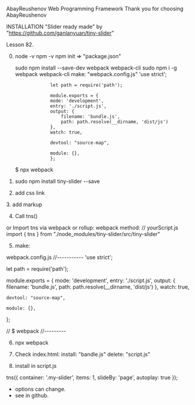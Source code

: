AbayReushenov Web Programming Framework
Thank you for choosing AbayReushenov

INSTALLATION "Slider ready made" by "https://github.com/ganlanyuan/tiny-slider"

Lesson 82. 
 
0. node -v
   npm -v
   npm init 
   => "package.json" 

   sudo npm install --save-dev webpack webpack-cli
   sudo npm i -g webpack webpack-cli
   make: "webpack.config.js"
                    'use strict';

                    let path = require('path');

                    module.exports = {
                    mode: 'development',
                    entry: './script.js',
                    output: {
                        filename: 'bundle.js',
                        path: path.resolve(__dirname, 'dist/js')
                    },
                    watch: true,

                    devtool: "source-map",

                    module: {},
                    };
    $ npx webpack


1. sudo npm install tiny-slider --save
2. add css link
<link rel="stylesheet" href="https://cdnjs.cloudflare.com/ajax/libs/tiny-slider/2.9.3/tiny-slider.css">
<!--[if (lt IE 9)]><script src="https://cdnjs.cloudflare.com/ajax/libs/tiny-slider/2.9.3/min/tiny-slider.helper.ie8.js"></script><![endif]-->
3. add markup
<div class="my-slider">
  <div></div>
  <div></div>
  <div></div>
</div>
<!-- or ul.my-slider > li -->

4. Call tns()
<script src="https://cdnjs.cloudflare.com/ajax/libs/tiny-slider/2.9.2/min/tiny-slider.js"></script>
<!-- NOTE: prior to v2.2.1 tiny-slider.js need to be in <body> -->
 
or  Import tns via webpack or rollup:
webpack method:
// yourScript.js
import { tns } from "./node_modules/tiny-slider/src/tiny-slider"

5. make:

webpack.config.js
//-----------
'use strict';

let path = require('path');

module.exports = {
    mode: 'development',
    entry: './script.js',
    output: {
        filename: 'bundle.js',
        path: path.resolve(__dirname, 'dist/js')
    },
    watch: true,

    devtool: "source-map",

    module: {},
};

// $ webpack
//---------

6. npx webpack

7. Check index.html:
install: "bandle.js"
delete:  "script.js"

8. install in script.js

tns({
    container: '.my-slider',
    items: 1,
    slideBy: 'page',
    autoplay: true
  });
  - options can change.
  - see in github.
 



